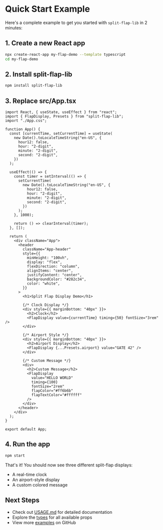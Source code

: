 # Quick Start Example

Here's a complete example to get you started with `split-flap-lib` in 2 minutes:

## 1. Create a new React app

```bash
npx create-react-app my-flap-demo --template typescript
cd my-flap-demo
```

## 2. Install split-flap-lib

```bash
npm install split-flap-lib
```

## 3. Replace src/App.tsx

```tsx
import React, { useState, useEffect } from "react";
import { FlapDisplay, Presets } from "split-flap-lib";
import "./App.css";

function App() {
  const [currentTime, setCurrentTime] = useState(
    new Date().toLocaleTimeString("en-US", {
      hour12: false,
      hour: "2-digit",
      minute: "2-digit",
      second: "2-digit",
    })
  );

  useEffect(() => {
    const timer = setInterval(() => {
      setCurrentTime(
        new Date().toLocaleTimeString("en-US", {
          hour12: false,
          hour: "2-digit",
          minute: "2-digit",
          second: "2-digit",
        })
      );
    }, 1000);

    return () => clearInterval(timer);
  }, []);

  return (
    <div className="App">
      <header
        className="App-header"
        style={{
          minHeight: "100vh",
          display: "flex",
          flexDirection: "column",
          alignItems: "center",
          justifyContent: "center",
          backgroundColor: "#282c34",
          color: "white",
        }}
      >
        <h1>Split Flap Display Demo</h1>

        {/* Clock Display */}
        <div style={{ marginBottom: "40px" }}>
          <h2>Clock</h2>
          <FlapDisplay value={currentTime} timing={50} fontSize="3rem" />
        </div>

        {/* Airport Style */}
        <div style={{ marginBottom: "40px" }}>
          <h2>Airport Display</h2>
          <FlapDisplay {...Presets.airport} value="GATE 42" />
        </div>

        {/* Custom Message */}
        <div>
          <h2>Custom Message</h2>
          <FlapDisplay
            value="HELLO WORLD"
            timing={100}
            fontSize="2rem"
            flapColor="#ff6b6b"
            flapTextColor="#ffffff"
          />
        </div>
      </header>
    </div>
  );
}

export default App;
```

## 4. Run the app

```bash
npm start
```

That's it! You should now see three different split-flap displays:

- A real-time clock
- An airport-style display
- A custom colored message

## Next Steps

- Check out [USAGE.md](./USAGE.md) for detailed documentation
- Explore the [types](https://github.com/gilles-yvetot/react-split-flap-effect/blob/master/src/types.ts) for all available props
- View more [examples](https://github.com/gilles-yvetot/react-split-flap-effect) on GitHub
